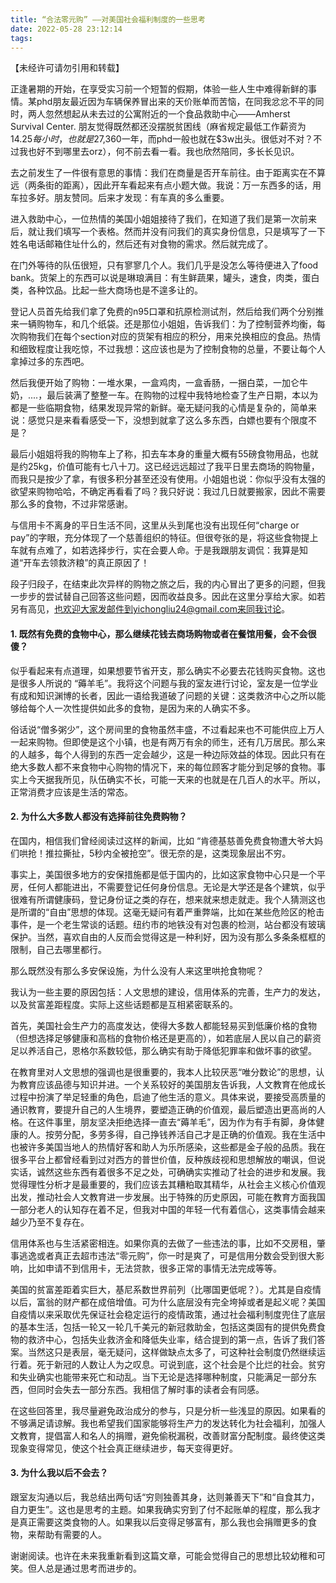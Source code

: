 ```yaml
---
title: “合法零元购” ——对美国社会福利制度的一些思考 
date: 2022-05-28 23:12:14
tags: 
---
```

【未经许可请勿引用和转载】

正逢暑期的开始，在享受实习前一个短暂的假期，体验一些人生中难得新鲜的事情。某phd朋友最近因为车辆保养冒出来的天价账单而苦恼，在同我忿忿不平的同时，两人忽然想起从未去过的公寓附近的一个食品救助中心——Amherst Survival Center. 朋友觉得既然都还没摆脱贫困线（麻省规定最低工作薪资为$14.25每小时，也就是$27,360一年，而phd一般也就在$3w出头。很低对不对？不过我也好不到哪里去orz），何不前去看一看。我也欣然陪同，多长长见识。

去之前发生了一件很有意思的事情：我们在商量是否开车前往。由于距离实在不算远（两条街的距离），因此开车看起来有点小题大做。我说：万一东西多的话，用车拉多好。朋友赞同。后来才发现：有车真的多么重要。

进入救助中心，一位热情的美国小姐姐接待了我们，在知道了我们是第一次前来后，就让我们填写一个表格。然而并没有问我们的真实身份信息，只是填写了一下姓名电话邮箱住址什么的，然后还有对食物的需求。然后就完成了。

在门外等待的队伍很短，只有寥寥几个人。我们几乎是没怎么等待便进入了food bank。货架上的东西可以说是琳琅满目：有生鲜蔬果，罐头，速食，肉类，蛋白类，各种饮品。比起一些大商场也是不遑多让的。

登记人员首先给我们拿了免费的n95口罩和抗原检测试剂，然后给我们两个分别推来一辆购物车，和几个纸袋。还是那位小姐姐，告诉我们：为了控制营养均衡，每次购物我们在每个section对应的货架有相应的积分，用来兑换相应的食品。热情和细致程度让我吃惊，不过我想：这应该也是为了控制食物的总量，不要让每个人拿掉过多的东西吧。

然后我便开始了购物：一堆水果，一盒鸡肉，一盒香肠，一捆白菜，一加仑牛奶，....，最后装满了整整一车。在购物的过程中我特地检查了生产日期，本以为都是一些临期食物，结果发现异常的新鲜。毫无疑问我的心情是复杂的，简单来说：感觉只是来看看感受一下，没想到就拿了这么多东西，白嫖也要有个限度不是？

最后小姐姐将我的购物车上了称，扣去车本身的重量大概有55磅食物用品，也就是约25kg，价值可能有七八十刀。这已经远远超过了我平日里去商场的购物量，而我只是按少了拿，有很多积分甚至还没有使用。小姐姐也说：你似乎没有太强的欲望来购物哈哈，不确定再看看了吗？我只好说：我过几日就要搬家，因此不需要那么多的食物，不过非常感谢。

与信用卡不离身的平日生活不同，这里从头到尾也没有出现任何“charge or pay”的字眼，充分体现了一个慈善组织的特征。但很夸张的是，将这些食物提上车就有点难了，如若选择步行，实在会要人命。于是我跟朋友调侃：我算是知道“开车去领救济粮”的真正原因了！

段子归段子，在结束此次异样的购物之旅之后，我的内心冒出了更多的问题，但我一步步的尝试替自己回答这些问题，因而收益良多。因此在这里分享给大家。如若另有高见，也欢迎大家发邮件到yichongliu24@gmail.com来同我讨论。

#### 1. 既然有免费的食物中心，那么继续花钱去商场购物或者在餐馆用餐，会不会很傻？

似乎看起来有点道理，如果想要节省开支，那么确实不必要去花钱购买食物。这也是很多人所说的 “薅羊毛”。我将这个问题与我的室友进行讨论，室友是一位学业有成和知识渊博的长者，因此一语给我道破了问题的关键：这类救济中心之所以能够给每个人一次性提供如此多的食物，是因为来的人确实不多。

俗话说“僧多粥少”，这个房间里的食物虽然丰盛，不过看起来也不可能供应上万人一起来购物。但即使是这个小镇，也是有两万有余的师生，还有几万居民。那么来的人越多，每个人得到的东西一定会越少，这是一种边际效益的体现。因此只有在绝大多数人都不来食物中心购物的情况下，来的每位顾客才能分到足够的食物。事实上今天据我所见，队伍确实不长，可能一天来的也就是在几百人的水平。所以，正常消费才应该是生活的常态。

#### 2. 为什么大多数人都没有选择前往免费购物？

在国内，相信我们曾经阅读过这样的新闻，比如 “肯德基慈善免费食物遭大爷大妈们哄抢！推拉撕扯，5秒内全被抢空”。很无奈的是，这类现象层出不穷。

事实上，美国很多地方的安保措施都是低于国内的，比如这家食物中心只是一个平房，任何人都能进出，不需要登记任何身份信息。无论是大学还是各个建筑，似乎很难有所谓健康码，登记身份证之类的存在，想来就来想走就走。我个人猜测这也是所谓的“自由”思想的体现。这毫无疑问有着严重弊端，比如在某些危险区的枪击事件，是一个老生常谈的话题。纽约市的地铁没有对包裹的检测，站台都没有玻璃保护。当然，喜欢自由的人反而会觉得这是一种利好，因为没有那么多条条框框的限制，自己去哪里都行。

那么既然没有那么多安保设施，为什么没有人来这里哄抢食物呢？

我认为一些主要的原因包括：人文思想的建设，信用体系的完善，生产力的发达，以及贫富差距程度。实际上这些话题都是互相紧密联系的。

首先，美国社会生产力的高度发达，使得大多数人都能轻易买到低廉价格的食物（但想选择足够健康和高档的食物价格还是更高的），如若底层人民以自己的薪资足以养活自己，恩格尔系数较低，那么确实有助于降低犯罪率和做坏事的欲望。

在教育里对人文思想的强调也是很重要的，我本人比较厌恶“唯分数论”的思想，认为教育应该品德与知识并进。一个关系较好的美国朋友告诉我，人文教育在他成长过程中扮演了举足轻重的角色，启迪了他生活的意义。具体来说，要接受高质量的通识教育，要提升自己的人生境界，要塑造正确的价值观，最后塑造出更高尚的人格。在这件事里，朋友坚决拒绝选择一直去“薅羊毛”，因为作为有手有脚，身体健康的人。按劳分配，多劳多得，自己挣钱养活自己才是正确的价值观。我在生活中也被许多美国当地人的热情好客和助人为乐所感染，这些都是金子般的品质。我在很多平台上都曾经看到过对西方的普世价值，反种族歧视和思想解放的嘲讽，但说实话，诚然这些东西有着很多不足之处，可确确实实推动了社会的进步和发展。我觉得理性分析才是最重要的，我们应该去其糟粕取其精华，从社会主义核心价值观出发，推动社会人文教育进一步发展。出于特殊的历史原因，可能在教育方面我国一部分老人的认知存在着不足，但我对中国的年轻一代有着信心，这类事情会越来越少乃至不复存在。

信用体系也与生活紧密相连。如果你真的去做了一些违法的事，比如不交房租，肇事逃逸或者真正去超市违法“零元购”，你一时是爽了，可是信用分数会受到很大影响，比如申请不到信用卡，无法贷款，很多正常的事情无法完成等等。

美国的贫富差距着实巨大，基尼系数世界前列（比哪国更低呢？）。尤其是自疫情以后，富翁的财产都在成倍增值。可为什么底层没有完全垮掉或者是起义呢？美国自疫情以来采取优先保证社会稳定运行的疫情政策，通过社会福利制度兜住了底层的基本生活，包括一轮又一轮几千美元的新冠救助金，包括这类固有的提供免费食物的救济中心，包括失业救济金和降低失业率，结合提到的第一点，告诉了我们答案。当然这只是表层，毫无疑问，这样做缺点太多了，可这种社会制度仍然继续运行着。死于新冠的人数让人为之叹息。可说到底，这个社会是个比烂的社会。贫穷和失业确实也能带来死亡和动乱。当下无论是选择哪种制度，只能满足一部分东西，但同时会失去一部分东西。我相信了解时事的读者会有同感。

在这些回答里，我尽量避免政治成分的参与，只是分析一些浅显的原因。如果看的不够满足请谅解。我也希望我们国家能够将生产力的发达转化为社会福利，加强人文教育，提倡富人和名人的捐赠，避免偷税漏税，改善财富分配制度。最终使这类现象变得常见，使这个社会真正继续进步，每天变得更好。

#### 3. 为什么我以后不会去？

跟室友沟通以后，我总结出两句话“穷则独善其身，达则兼善天下”和“自食其力，自力更生”。这也是思考的主题。如果我确实穷到了付不起账单的程度，那么我才是真正需要这类食物的人。如果我以后变得足够富有，那么我也会捐赠更多的食物，来帮助有需要的人。



谢谢阅读。也许在未来我重新看到这篇文章，可能会觉得自己的思想比较幼稚和可笑。但人总是通过思考而进步的。




